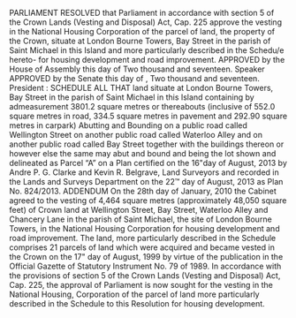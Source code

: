 PARLIAMENT
RESOLVED that Parliament in accordance with section 5 of the Crown Lands (Vesting and Disposal) Act, Cap. 225 approve the vesting in the National Housing Corporation of the parcel of land, the property of the Crown, situate at London Bourne Towers, Bay Street in the parish of Saint Michael in this Island and more particularly described in the Schedu/e hereto- for housing development and road improvement.
APPROVED by the House of Assembly this
day of
Two thousand and seventeen.
Speaker
APPROVED by the Senate this
day of
, Two
thousand and seventeen.
President
:
SCHEDULE
ALL THAT land situate at London Bourne Towers, Bay Street in the parish of Saint Michael in this Island containing by admeasurement 3801.2 square metres or thereabouts (inclusive of 552.0 square metres in road, 334.5 square metres in pavement and 292.90 square metres in carpark) Abutting and Bounding on a public road called Wellington Street on another public road called Waterloo Alley and on another public road called Bay Street together with the buildings thereon or however else the same may abut and bound and being the lot shown and delineated as Parcel “A” on a Plan certified on the 16"day of August, 2013 by Andre P. G. Clarke and Kevin R. Belgrave, Land Surveyors and recorded in the Lands and Surveys Department on the 22™ day of August, 2013 as Plan No. 824/2013.
ADDENDUM
On the 28th day of January, 2010 the Cabinet agreed to the vesting of 4,464 square metres (approximately 48,050 square feet) of Crown land at Wellington Street, Bay Street, Waterloo Alley and Chancery Lane in the parish of Saint Michael, the site of London Bourne Towers, in the National Housing Corporation for housing development and road improvement.
The land, more particularly described in the Schedule comprises 21 parcels of land which were acquired and became vested in the Crown on the 17" day of August, 1999 by virtue of the publication in the Official Gazette of Statutory Instrument No. 79 of 1989.
In accordance with the provisions of section 5 of the Crown Lands (Vesting and Disposal) Act, Cap. 225, the approval of Parliament is now sought for the vesting in the National Housing, Corporation of the parcel of land more particularly described in the Schedule to this Resolution for housing development.
